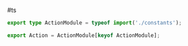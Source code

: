#ts 

```typescript
export type ActionModule = typeof import('./constants');

export Action = ActionModule[keyof ActionModule];
```


